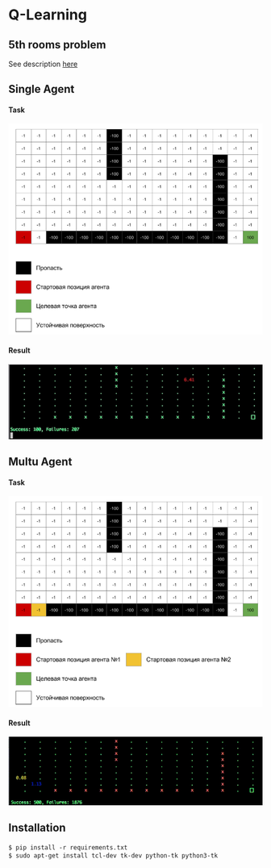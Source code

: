# Q-Learning

## 5th rooms problem

See description [here](http://mnemstudio.org/path-finding-q-learning-tutorial.htm)

## Single Agent

#### Task

![pic.1](docs/pic1.png)

#### Result

![gif.1](docs/pic1.gif)

## Multu Agent

#### Task

![pic.2](docs/pic2.png)

#### Result

![gif.2](docs/pic2.gif)


## Installation

```
$ pip install -r requirements.txt
$ sudo apt-get install tcl-dev tk-dev python-tk python3-tk
```
